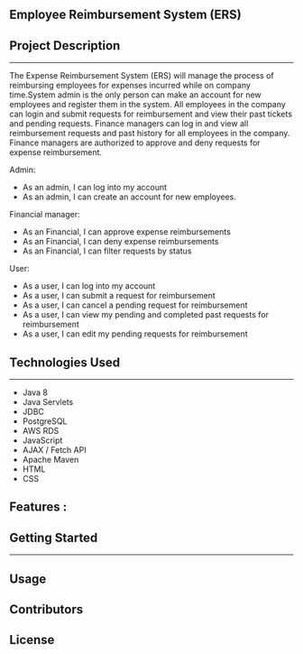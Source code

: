 ## Employee Reimbursement System (ERS)

## Project Description
--- 
The Expense Reimbursement System (ERS) will manage the process of reimbursing employees for expenses incurred while on company time.System admin is the only person can make an account for new employees and register them in the system. All employees in the company can login and submit requests for reimbursement and view their past tickets and pending requests. Finance managers can log in and view all reimbursement requests and past history for all employees in the company. Finance managers are authorized to approve and deny requests for expense reimbursement. 

Admin:
- As an admin, I can log into my account
- As an admin, I can create an account for new employees.

Financial manager:
- As an Financial, I can approve expense reimbursements
- As an Financial, I can deny expense reimbursements
- As an Financial, I can filter requests by status

User:
- As a user, I can log into my account
- As a user, I can submit a request for reimbursement
- As a user, I can cancel a pending request for reimbursement
- As a user, I can view my pending and completed past requests for reimbursement
- As a user, I can edit my pending requests for reimbursement

## Technologies Used

--- 
- Java 8
- Java Servlets
- JDBC
- PostgreSQL
- AWS RDS
- JavaScript
- AJAX / Fetch API
- Apache Maven
- HTML
- CSS

## Features :


## Getting Started
---
Usage
---

Contributors
---

License
---